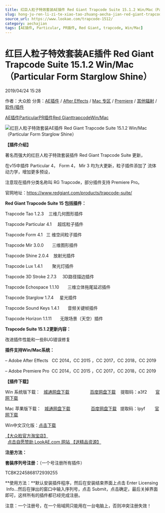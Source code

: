 ```yaml
---
title: 红巨人粒子特效套装AE插件 Red Giant Trapcode Suite 15.1.2 Win/Mac（Particular Form Starglow Shine）
slug: hong-ju-ren-li-zi-te-xiao-tao-zhuang-aecha-jian-red-giant-trapcode-suite-15-1-2-win-mac-particular-form-starglow-shine
source_url: https://www.lookae.com/trapcode-1512/
category: aechajian
tags: [AE插件, Particular, PR插件, Red Giant, trapcode, Win/Mac]
---
```

# 红巨人粒子特效套装AE插件 Red Giant Trapcode Suite 15.1.2 Win/Mac（Particular Form Starglow Shine）

2019/04/24 15:28

作者：大众脸
分类：[AE插件](https://www.lookae.com/after-effects/aechajian/) / [After Effects](https://www.lookae.com/after-effects/) / [Mac 专区](https://www.lookae.com/mac-osx/) / [Premiere](https://www.lookae.com/qitarjcj/premierezy/) / [其他辐射](https://www.lookae.com/others/) / [软件/插件](https://www.lookae.com/qitarjcj/)

[AE插件](https://www.lookae.com/tag/ae%e6%8f%92%e4%bb%b6/)[Particular](https://www.lookae.com/tag/particular/)[PR插件](https://www.lookae.com/tag/pr%e6%8f%92%e4%bb%b6/)[Red Giant](https://www.lookae.com/tag/red-giant/)[trapcode](https://www.lookae.com/tag/trapcode/)[Win/Mac](https://www.lookae.com/tag/winmac/)

![红巨人粒子特效套装AE插件 Red Giant Trapcode Suite 15.1.2 Win/Mac（Particular Form Starglow Shine）](https://www.lookae.com/wp-content/uploads/2018/10/Trapcode-15.jpg "红巨人粒子特效套装AE插件 Red Giant Trapcode Suite 15.1.2 Win/Mac（Particular Form Starglow Shine）-LookAE.com")

[](https://cloud.video.taobao.com//play/u/705956171/p/1/e/6/t/1/212168328083.mp4?_=1")

**【插件介绍】**

著名而强大的红巨人粒子特效套装插件 Red Giant Trapcode Suite 更新，

在v15中插件 Particular 4， Form 4， Mir 3 均为大更新，粒子插件添加了 流体动力学，增加更多预设，

注意现在插件分类名称叫 RG Trapcode，部分插件支持 Premiere Pro。

官网地址：https://www.redgiant.com/products/trapcode-suite/

**Red Giant Trapcode Suite 15 包括插件：**

Trapcode Tao 1.2.3    三维几何图形插件

Trapcode Particular 4.1     超炫粒子插件

Trapcode Form 4.1   三 维空间粒子插件

Trapcode Mir 3.0.0       三维图形插件

Trapcode Shine 2.0.4    放射光插件

Trapcode Lux 1.4.1        聚光灯插件

Trapcode 3D Stroke 2.7.3     3D路径描边插件

Trapcode Echospace 1.1.10       三维立体拖尾延迟插件

Trapcode Starglow 1.7.4     星光插件

Trapcode Sound Keys 1.4.1       音频关键帧插件

Trapcode Horizon 1.1.11       无限场景（天空）插件

**Trapcode Suite 15.1.2更新内容：**

改进插件性能和一些BUG错误修复

**插件支持Win/Mac系统：**

– Adobe After Effects   CC 2014，CC 2015 ，CC 2017，CC 2018，CC 2019

– Adobe Premiere Pro  CC 2014，CC 2015 ，CC 2017，CC 2018，CC 2019

**【插件下载】**

Win 系统版下载：   [城通网盘下载](https://lookae.ctfile.com/fs/680462-368040209)                  [百度网盘下载](https://pan.baidu.com/s/1NADQ47l7N4JWlgpzWu0zqg)    提取码：a3f2       [官网下载](https://downloads.redgiant.com/redgiant/products/singlesuites/trapcode/archive/TCSuite_Win_Full_15.1.2.zip)

Mac 苹果版下载：   [城通网盘下载](https://lookae.ctfile.com/fs/680462-368040131)                 [百度网盘下载](https://pan.baidu.com/s/1M4CF-pnc4dGRIsLpZNK3JA)   提取码：lpyf        [官网下载](https://downloads.redgiant.com/redgiant/products/singlesuites/trapcode/archive/TCSuite_Mac_Full_15.1.2.zip)

Win中文汉化版：[点击下载](https://www.lookae.com/trapcode-ch/)

[【大众脸官方淘宝店】](https://lookae.taobao.com/)                [点击自愿赞助 LookAE.com 网站 【送精品资源】](https://www.lookae.com/sponsor/)

**注册方法：**

**套装序列号注册：**（一个号注册所有插件）

TCBK2245868172939255

**使用方法：**默认安装插件程序，然后在安装结束界面上点击 Enter Licensing  Info…然后在弹出的窗口中输入序列号，点击 Submit，点击确定，最后关掉界面即可，这样所有的插件都已经完成注册。

注意：一个注册号，在一个局域网只能用在一台电脑上，否则冲突注册失效！
